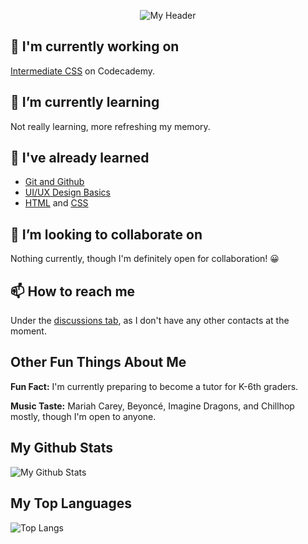 <p align="center">
  <img src="https://user-images.githubusercontent.com/76709163/155404346-3215a0ed-61c0-425d-8d39-ee6a6f310978.png" alt="My Header">
</p>

## 🔭 I'm currently working on
[Intermediate CSS](https://www.codecademy.com/learn/learn-intermediate-css) on Codecademy.

## 🌱 I’m currently learning
Not really learning, more refreshing my memory.

## 🌳 I've already learned
- [Git and Github](https://www.codecademy.com/learn/learn-git)
- [UI/UX Design Basics](https://www.codecademy.com/learn/intro-to-ui-ux)
- [HTML](https://www.codecademy.com/learn/learn-html) and [CSS](https://www.codecademy.com/learn/learn-css)

## 👯 I’m looking to collaborate on
Nothing currently, though I'm definitely open for collaboration! 😀

## 📫 How to reach me
Under the [discussions tab](https://github.com/FireBreather65/FireBreather65/discussions), as I don't have any other contacts at the moment.

## Other Fun Things About Me

<p><b>Fun Fact:</b> I'm currently preparing to become a tutor for K-6th graders.</p>

<p><b>Music Taste:</b> Mariah Carey, Beyoncé, Imagine Dragons, and Chillhop mostly, though I'm open to anyone.</p>

## My Github Stats

![My Github Stats](https://github-readme-stats.vercel.app/api?username=firebreather65)

## My Top Languages

![Top Langs](https://github-readme-stats.vercel.app/api/top-langs/?username=firebreather65)
